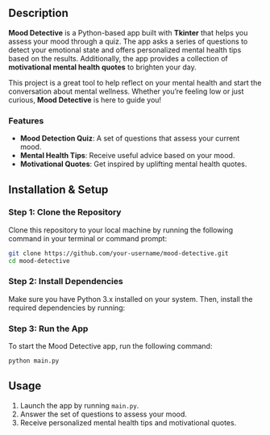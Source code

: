 

## Description
**Mood Detective** is a Python-based app built with **Tkinter** that helps you assess your mood through a quiz. The app asks a series of questions to detect your emotional state and offers personalized mental health tips based on the results. Additionally, the app provides a collection of **motivational mental health quotes** to brighten your day.

This project is a great tool to help reflect on your mental health and start the conversation about mental wellness. Whether you’re feeling low or just curious, **Mood Detective** is here to guide you!

### Features
- **Mood Detection Quiz**: A set of questions that assess your current mood.
- **Mental Health Tips**: Receive useful advice based on your mood.
- **Motivational Quotes**: Get inspired by uplifting mental health quotes.

## Installation & Setup

### Step 1: Clone the Repository
Clone this repository to your local machine by running the following command in your terminal or command prompt:

```bash
git clone https://github.com/your-username/mood-detective.git
cd mood-detective
```

### Step 2: Install Dependencies
Make sure you have Python 3.x installed on your system. Then, install the required dependencies by running:

### Step 3: Run the App
To start the Mood Detective app, run the following command:

```bash
python main.py
```

## Usage
1. Launch the app by running `main.py`.
2. Answer the set of questions to assess your mood.
3. Receive personalized mental health tips and motivational quotes.
